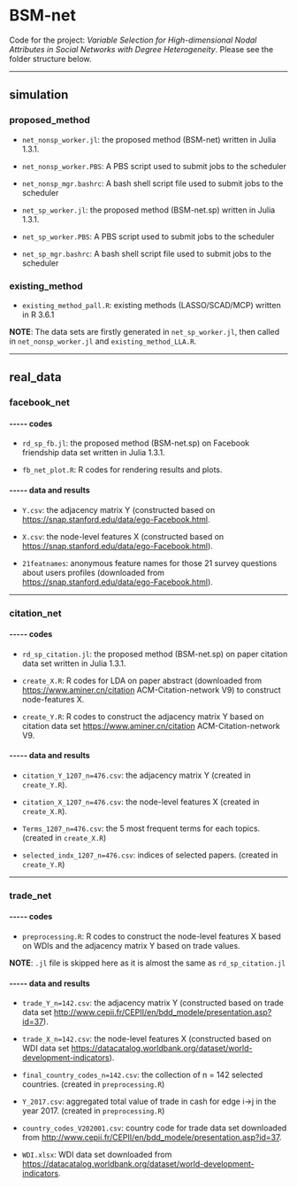# BSM-net
Code for the project: *Variable Selection for High-dimensional Nodal Attributes in Social Networks with Degree Heterogeneity*. Please see the folder structure below. 

---------------------------------------------------------------------------------------

## simulation

### proposed_method

* `net_nonsp_worker.jl`: the proposed method (BSM-net) written in Julia 1.3.1.

* `net_nonsp_worker.PBS`: A PBS script used to submit jobs to the scheduler

* `net_nonsp_mgr.bashrc`: A bash shell script file used to submit jobs to the scheduler

* `net_sp_worker.jl`: the proposed method (BSM-net.sp) written in Julia 1.3.1.

* `net_sp_worker.PBS`: A PBS script used to submit jobs to the scheduler

* `net_sp_mgr.bashrc`: A bash shell script file used to submit jobs to the scheduler

### existing_method

* `existing_method_pall.R`: existing methods (LASSO/SCAD/MCP) written in R 3.6.1
    

**NOTE**: The data sets are firstly generated in `net_sp_worker.jl`, then called in `net_nonsp_worker.jl` and `existing_method_LLA.R`.

-------------------------------------------------------------------------------------------

## real_data

### facebook_net

#### ----- codes

* `rd_sp_fb.jl`: the proposed method (BSM-net.sp) on Facebook friendship data set written in Julia 1.3.1.

* `fb_net_plot.R`: R codes for rendering results and plots.

#### ----- data and results

* `Y.csv`: the adjacency matrix Y (constructed based on <https://snap.stanford.edu/data/ego-Facebook.html>.

* `X.csv`: the node-level features X (constructed based on <https://snap.stanford.edu/data/ego-Facebook.html>).

* `21featnames`: anonymous feature names for those 21 survey questions about users profiles (downloaded from <https://snap.stanford.edu/data/ego-Facebook.html>).

-------------------------------------------------------------------------------------------
 
### citation_net

#### ----- codes

* `rd_sp_citation.jl`: the proposed method (BSM-net.sp) on paper citation data set written in Julia 1.3.1.

* `create_X.R`: R codes for LDA on paper abstract (downloaded from <https://www.aminer.cn/citation> ACM-Citation-network V9) to construct node-features X.

* `create_Y.R`: R codes to construct the adjacency matrix Y based on citation data set <https://www.aminer.cn/citation> ACM-Citation-network V9.

#### ----- data and results

* `citation_Y_1207_n=476.csv`: the adjacency matrix Y (created in `create_Y.R`).

* `citation_X_1207_n=476.csv`: the node-level features X (created in `create_X.R`).

* `Terms_1207_n=476.csv`: the 5 most frequent terms for each topics. (created in `create_X.R`)

* `selected_indx_1207_n=476.csv`: indices of selected papers. (created in `create_Y.R`)

---------------------------------------------------------------------------------------------------------------------------------

### trade_net

#### ----- codes

* `preprocessing.R`: R codes to construct the node-level features X based on WDIs and the adjacency matrix Y based on trade values.

**NOTE**: `.jl` file is skipped here as it is almost the same as `rd_sp_citation.jl`

#### ----- data and results

* `trade_Y_n=142.csv`: the adjacency matrix Y (constructed based on trade data set <http://www.cepii.fr/CEPII/en/bdd_modele/presentation.asp?id=37>).

* `trade_X_n=142.csv`: the node-level features X (constructed based on WDI data set <https://datacatalog.worldbank.org/dataset/world-development-indicators>).

* `final_country_codes_n=142.csv`: the collection of n = 142 selected countries. (created in `preprocessing.R`)

* `Y_2017.csv`: aggregated total value of trade in cash for edge i->j in the year 2017. (created in `preprocessing.R`)

* `country_codes_V202001.csv`: country code for trade data set downloaded from <http://www.cepii.fr/CEPII/en/bdd_modele/presentation.asp?id=37>.

* `WDI.xlsx`: WDI data set downloaded from <https://datacatalog.worldbank.org/dataset/world-development-indicators>.
